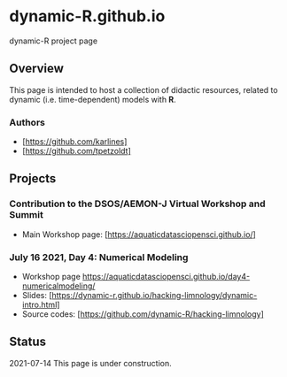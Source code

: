 # dynamic-R.github.io
dynamic-R project page

## Overview

This page is intended to host a collection of didactic resources, related to dynamic (i.e. time-dependent) models with **R**.

### Authors

* [https://github.com/karlines]
* [https://github.com/tpetzoldt]

## Projects

### Contribution to the DSOS/AEMON-J Virtual Workshop and Summit

* Main Workshop page: [https://aquaticdatasciopensci.github.io/]

### July 16 2021, Day 4: Numerical Modeling 

* Workshop page https://aquaticdatasciopensci.github.io/day4-numericalmodeling/
* Slides: [https://dynamic-r.github.io/hacking-limnology/dynamic-intro.html]
* Source codes: [https://github.com/dynamic-R/hacking-limnology]
        


## Status

2021-07-14 This page is under construction. 
